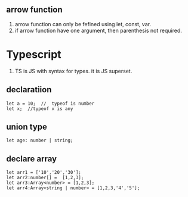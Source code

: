 ## arrow function
1. arrow function can only be fefined using let, const, var.
2. if arrow function have one argument, then parenthesis not required.


# Typescript
1. TS is JS with syntax for types. it is JS superset.

## declaratiion
```
let a = 10;  //  typeof is number
let x;  //typeof x is any

```

## union type
```
let age: number | string;
```

## declare array
```
let arr1 = ['10','20','30'];
let arr2:number[] =  [1,2,3];
let arr3:Array<number> = [1,2,3];
let arr4:Array<string | number> = [1,2,3,'4','5'];
```
